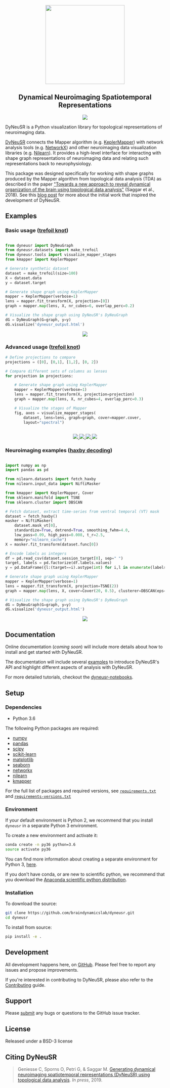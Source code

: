 <p align="center">
<img src="./docs/assets/logo.png" height="250">
</p>

<h2 align="center"><b>Dy</b>namical <b>Neu</b>roimaging <b>S</b>patiotemporal <b>R</b>epresentations</h2>

<p align="center">
<img src="./examples/haxby_decoding/mapper_stages.png">
</p>


DyNeuSR is a Python visualization library for topological representations of neuroimaging data.

[DyNeuSR](https://braindynamicslab.github.io/dyneusr/) connects the Mapper algorithm (e.g. [KeplerMapper](https://kepler-mapper.scikit-tda.org)) with network analysis tools (e.g. [NetworkX](https://networkx.github.io/)) and other neuroimaging data visualization libraries (e.g. [Nilearn](https://nilearn.github.io/)). It provides a high-level interface for interacting with shape graph representations of neuroimaging data and relating such representations back to neurophysiology.

This package was designed specifically for working with shape graphs produced by the Mapper algorithm from topological data analysis (TDA) as described in the paper ["Towards a new approach to reveal dynamical organization of the brain using topological data analysis"](https://www.nature.com/articles/s41467-018-03664-4) (Saggar et al., 2018). See this [blog post](https://bdl.stanford.edu/blog/tda-cme-paper/) for more about the initial work that inspired the development of DyNeuSR. 



## Examples

### Basic usage ([trefoil knot](./examples/trefoil_knot))

```python

from dyneusr import DyNeuGraph
from dyneusr.datasets import make_trefoil
from dyneusr.tools import visualize_mapper_stages
from kmapper import KeplerMapper

# Generate synthetic dataset
dataset = make_trefoil(size=100)
X = dataset.data
y = dataset.target

# Generate shape graph using KeplerMapper
mapper = KeplerMapper(verbose=1)
lens = mapper.fit_transform(X, projection=[0])
graph = mapper.map(lens, X, nr_cubes=6, overlap_perc=0.2)

# Visualize the shape graph using DyNeuSR's DyNeuGraph                          
dG = DyNeuGraph(G=graph, y=y)
dG.visualize('dyneusr_output.html')

```

<p align="center"><a href="./examples/trefoil_knot">
<img src="./examples/trefoil_knot/dyneusr_trefoil_knot.png">
</a></p>



### Advanced usage ([trefoil knot](./examples/trefoil_knot))

```python
# Define projections to compare
projections = ([0], [0,1], [1,2], [0, 2])

# Compare different sets of columns as lenses
for projection in projections:

	# Generate shape graph using KeplerMapper
	mapper = KeplerMapper(verbose=1)
	lens = mapper.fit_transform(X, projection=projection)
	graph = mapper.map(lens, X, nr_cubes=4, overlap_perc=0.3)

	# Visualize the stages of Mapper
	fig, axes = visualize_mapper_stages(
		dataset, lens=lens, graph=graph, cover=mapper.cover, 
		layout="spectral")
		
```

<p align="center"><a href="./examples/trefoil_knot">
<img src="./examples/trefoil_knot/mapper_lens_0.png">
<img src="./examples/trefoil_knot/mapper_lens_0_1.png">
<img src="./examples/trefoil_knot/mapper_lens_0_2.png">
<img src="./examples/trefoil_knot/mapper_lens_1_2.png">
</a></p>




### Neuroimaging examples ([haxby decoding](./examples/haxby_decoding))

```python

import numpy as np 
import pandas as pd

from nilearn.datasets import fetch_haxby
from nilearn.input_data import NiftiMasker

from kmapper import KeplerMapper, Cover
from sklearn.manifold import TSNE
from sklearn.cluster import DBSCAN

# Fetch dataset, extract time-series from ventral temporal (VT) mask
dataset = fetch_haxby()
masker = NiftiMasker(
    dataset.mask_vt[0], 
    standardize=True, detrend=True, smoothing_fwhm=4.0,
    low_pass=0.09, high_pass=0.008, t_r=2.5,
    memory="nilearn_cache")
X = masker.fit_transform(dataset.func[0])

# Encode labels as integers
df = pd.read_csv(dataset.session_target[0], sep=" ")
target, labels = pd.factorize(df.labels.values)
y = pd.DataFrame({l:(target==i).astype(int) for i,l in enumerate(labels)})

# Generate shape graph using KeplerMapper
mapper = KeplerMapper(verbose=1)
lens = mapper.fit_transform(X, projection=TSNE(2))
graph = mapper.map(lens, X, cover=Cover(20, 0.5), clusterer=DBSCAN(eps=20.))

# Visualize the shape graph using DyNeuSR's DyNeuGraph                          
dG = DyNeuGraph(G=graph, y=y)
dG.visualize('dyneusr_output.html')

```

<p align="center"><a href="./examples/haxby_decoding">
<img src="./examples/haxby_decoding/dyneusr_haxby_decoding.png">
</a></p>





## Documentation

Online documentation (*coming soon*) will include more details about how to install and get started with DyNeuSR.

The documentation will include several [examples](./examples/) to introduce DyNeuSR's API and highlight different aspects of analysis with DyNeuSR. 

For more detailed tutorials, checkout the [dyneusr-notebooks](https://github.com/braindynamicslab/dyneusr-notebooks/).



## Setup

### Dependencies

- Python 3.6

The following Python packages are required:

-  [numpy](www.numpy.org)
-  [pandas](pandas.pydata.org)
-  [scipy](www.scipy.org)
-  [scikit-learn](scikit-learn.org)
-  [matplotlib](matplotlib.sourceforge.net)
-  [seaborn](stanford.edu/~mwaskom/software/seaborn)
-  [networkx](networkx.github.io)
-  [nilearn](nilearn.github.io)
-  [kmapper](kepler-mapper.scikit-tda.org)

For the full list of packages and required versions, see [`requirements.txt`](./requirements.txt) and [`requirements-versions.txt`](./requirements-versions.txt)



### Environment

If your default environment is Python 2, we recommend that you install `dyneusr` in a separate Python 3 environment. 

To create a new environment and activate it:
```bash
conda create -n py36 python=3.6
source activate py36
```

You can find more information about creating a separate environment for Python 3, [here](https://salishsea-meopar-docs.readthedocs.io/en/latest/work_env/python3_conda_environment.html). 

If you don't have conda, or are new to scientific python, we recommend that you download the [Anaconda scientific python distribution](https://store.continuum.io/cshop/anaconda/). 



### Installation

To download the source:
```bash
git clone https://github.com/braindynamicslab/dyneusr.git
cd dyneusr
```

To install from source:
```bash
pip install -e .
```



## Development

All development happens here, on [GitHub](https://github.com/braindynamicslab/dyneusr/). Please feel free to report any issues and propose improvements. 

If you're interested in contributing to DyNeuSR, please also refer to the [Contributing](./CONTRIBUTING.md) guide. 



## Support

Please [submit](https://github.com/braindynamicslab/dyneusr/issues/new) any bugs or questions to the GitHub issue tracker.



## License

Released under a BSD-3 license



## Citing DyNeuSR

>Geniesse C, Sporns O, Petri G, & Saggar M. [Generating dynamical neuroimaging spatiotemporal representations (DyNeuSR) using topological data analysis](). _In press_, 2019.
